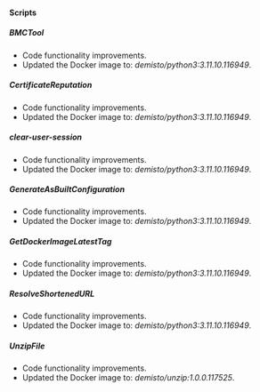 #### Scripts

##### BMCTool
- Code functionality improvements.
- Updated the Docker image to: *demisto/python3:3.11.10.116949*.

##### CertificateReputation
- Code functionality improvements.
- Updated the Docker image to: *demisto/python3:3.11.10.116949*.

##### clear-user-session
- Code functionality improvements.
- Updated the Docker image to: *demisto/python3:3.11.10.116949*.

##### GenerateAsBuiltConfiguration
- Code functionality improvements.
- Updated the Docker image to: *demisto/python3:3.11.10.116949*.

##### GetDockerImageLatestTag
- Code functionality improvements.
- Updated the Docker image to: *demisto/python3:3.11.10.116949*.

##### ResolveShortenedURL
- Code functionality improvements.
- Updated the Docker image to: *demisto/python3:3.11.10.116949*.

##### UnzipFile
- Code functionality improvements.
- Updated the Docker image to: *demisto/unzip:1.0.0.117525*.